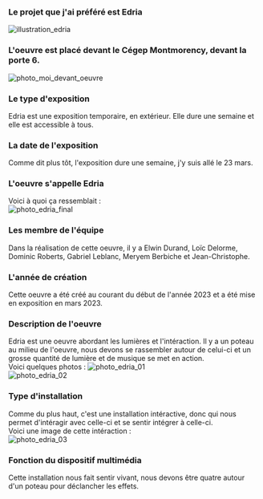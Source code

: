 ### Le projet que j'ai préféré est Edria  
![illustration_edria](https://user-images.githubusercontent.com/112108214/233459074-145bcd46-806b-4216-ade5-34b0bef6fc05.jpg)  
### L'oeuvre est placé devant le Cégep Montmorency, devant la porte 6.  
![photo_moi_devant_oeuvre](https://user-images.githubusercontent.com/112108214/233460050-d977cfb7-952d-45bd-bdac-f7bb9d232c0d.jpg)  
### Le type d'exposition  
Edria est une exposition temporaire, en extérieur. Elle dure une semaine et elle est accessible à tous.  
### La date de l'exposition  
Comme dit plus tôt, l'exposition dure une semaine, j'y suis allé le 23 mars.  
### L'oeuvre s'appelle Edria  
Voici à quoi ça ressemblait :  
![photo_edria_final](https://user-images.githubusercontent.com/112108214/233470142-98e59492-9220-46c8-be03-f1250652045d.jpg)  
### Les membre de l'équipe  
Dans la réalisation de cette oeuvre, il y a Elwin Durand, Loïc Delorme, Dominic Roberts, Gabriel Leblanc, Meryem Berbiche et Jean-Christophe.  
### L'année de création  
Cette oeuvre a été créé au courant du début de l'année 2023 et a été mise en exposition en mars 2023.  
### Description de l'oeuvre  
Edria est une oeuvre abordant les lumières et l'intéraction. Il y a un poteau au milieu de l'oeuvre, nous devons se rassembler autour de celui-ci et un grosse quantité de lumière et de musique se met en action.  
Voici quelques photos : 
![photo_edria_01](https://user-images.githubusercontent.com/112108214/233473437-8ace1fa4-0a59-4a2d-be14-adae8b48ebdb.jpg)  
![photo_edria_02](https://user-images.githubusercontent.com/112108214/233473459-8a9c4047-c9d6-4647-b007-50be3eb45ac0.jpg)  
### Type d'installation  
Comme du plus haut, c'est une installation intéractive, donc qui nous permet d'intéragir avec celle-ci et se sentir intégrer à celle-ci.  
Voici une image de cette intéraction :  
![photo_edria_03](https://user-images.githubusercontent.com/112108214/233474172-10c58343-3b51-47df-863e-a90407ea9c06.jpg)  
### Fonction du dispositif multimédia  
Cette installation nous fait sentir vivant, nous devons être quatre autour d'un poteau pour déclancher les effets.
